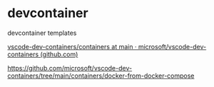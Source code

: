 # devcontainer
devcontainer templates



[vscode-dev-containers/containers at main · microsoft/vscode-dev-containers (github.com)](https://github.com/microsoft/vscode-dev-containers/tree/main/containers)

https://github.com/microsoft/vscode-dev-containers/tree/main/containers/docker-from-docker-compose